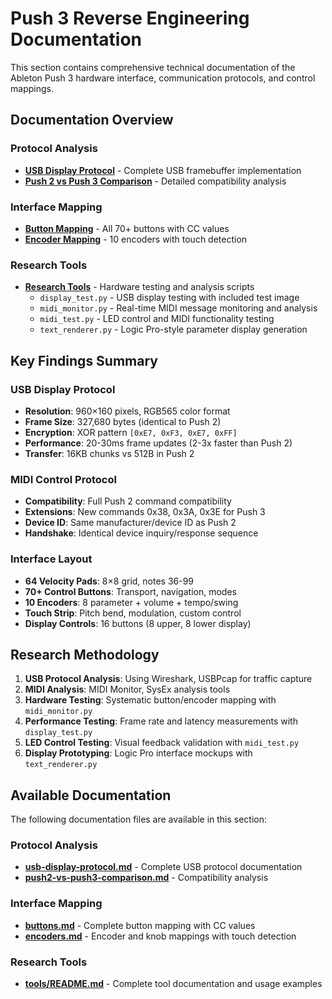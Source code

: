 # Push 3 Reverse Engineering Documentation

This section contains comprehensive technical documentation of the Ableton Push 3 hardware interface, communication protocols, and control mappings.

## Documentation Overview

### Protocol Analysis
- **[USB Display Protocol](protocol-analysis/usb-display-protocol.md)** - Complete USB framebuffer implementation
- **[Push 2 vs Push 3 Comparison](protocol-analysis/push2-vs-push3-comparison.md)** - Detailed compatibility analysis

### Interface Mapping
- **[Button Mapping](interface-mapping/buttons.md)** - All 70+ buttons with CC values
- **[Encoder Mapping](interface-mapping/encoders.md)** - 10 encoders with touch detection

### Research Tools
- **[Research Tools](tools/README.md)** - Hardware testing and analysis scripts
  - `display_test.py` - USB display testing with included test image
  - `midi_monitor.py` - Real-time MIDI message monitoring and analysis
  - `midi_test.py` - LED control and MIDI functionality testing  
  - `text_renderer.py` - Logic Pro-style parameter display generation

## Key Findings Summary

### USB Display Protocol
- **Resolution**: 960×160 pixels, RGB565 color format
- **Frame Size**: 327,680 bytes (identical to Push 2)
- **Encryption**: XOR pattern `[0xE7, 0xF3, 0xE7, 0xFF]`
- **Performance**: 20-30ms frame updates (2-3x faster than Push 2)
- **Transfer**: 16KB chunks vs 512B in Push 2

### MIDI Control Protocol
- **Compatibility**: Full Push 2 command compatibility
- **Extensions**: New commands 0x38, 0x3A, 0x3E for Push 3
- **Device ID**: Same manufacturer/device ID as Push 2
- **Handshake**: Identical device inquiry/response sequence

### Interface Layout
- **64 Velocity Pads**: 8×8 grid, notes 36-99
- **70+ Control Buttons**: Transport, navigation, modes
- **10 Encoders**: 8 parameter + volume + tempo/swing
- **Touch Strip**: Pitch bend, modulation, custom control
- **Display Controls**: 16 buttons (8 upper, 8 lower display)

## Research Methodology

1. **USB Protocol Analysis**: Using Wireshark, USBPcap for traffic capture
2. **MIDI Analysis**: MIDI Monitor, SysEx analysis tools  
3. **Hardware Testing**: Systematic button/encoder mapping with `midi_monitor.py`
4. **Performance Testing**: Frame rate and latency measurements with `display_test.py`
5. **LED Control Testing**: Visual feedback validation with `midi_test.py`
6. **Display Prototyping**: Logic Pro interface mockups with `text_renderer.py`

## Available Documentation

The following documentation files are available in this section:

### Protocol Analysis
- **[usb-display-protocol.md](protocol-analysis/usb-display-protocol.md)** - Complete USB protocol documentation
- **[push2-vs-push3-comparison.md](protocol-analysis/push2-vs-push3-comparison.md)** - Compatibility analysis

### Interface Mapping  
- **[buttons.md](interface-mapping/buttons.md)** - Complete button mapping with CC values
- **[encoders.md](interface-mapping/encoders.md)** - Encoder and knob mappings with touch detection

### Research Tools
- **[tools/README.md](tools/README.md)** - Complete tool documentation and usage examples
